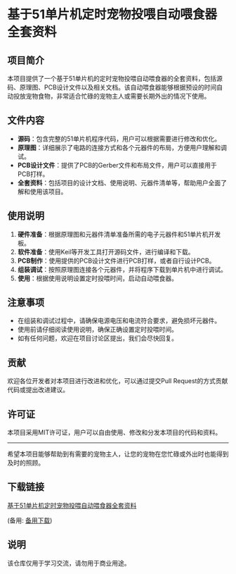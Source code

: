 # 基于51单片机定时宠物投喂自动喂食器全套资料

## 项目简介
本项目提供了一个基于51单片机的定时宠物投喂自动喂食器的全套资料，包括源码、原理图、PCB设计文件以及相关文档。该自动喂食器能够根据预设的时间自动投放宠物食物，非常适合忙碌的宠物主人或需要长期外出的情况下使用。

## 文件内容
- **源码**：包含完整的51单片机程序代码，用户可以根据需要进行修改和优化。
- **原理图**：详细展示了电路的连接方式和各个元器件的布局，方便用户理解和调试。
- **PCB设计文件**：提供了PCB的Gerber文件和布局文件，用户可以直接用于PCB打样。
- **全套资料**：包括项目的设计文档、使用说明、元器件清单等，帮助用户全面了解和使用该项目。

## 使用说明
1. **硬件准备**：根据原理图和元器件清单准备所需的电子元器件和51单片机开发板。
2. **软件准备**：使用Keil等开发工具打开源码文件，进行编译和下载。
3. **PCB制作**：使用提供的PCB设计文件进行PCB打样，或者自行设计PCB。
4. **组装调试**：按照原理图连接各个元器件，并将程序下载到单片机中进行调试。
5. **使用**：根据使用说明设置定时投喂时间，启动自动喂食器。

## 注意事项
- 在组装和调试过程中，请确保电源电压和电流符合要求，避免损坏元器件。
- 使用前请仔细阅读使用说明，确保正确设置定时投喂时间。
- 如有任何问题，欢迎在项目讨论区提出，我们会尽快回复。

## 贡献
欢迎各位开发者对本项目进行改进和优化，可以通过提交Pull Request的方式贡献代码或提出改进建议。

## 许可证
本项目采用MIT许可证，用户可以自由使用、修改和分发本项目的代码和资料。

---
希望本项目能够帮助到有需要的宠物主人，让您的宠物在您忙碌或外出时也能得到及时的照顾。

## 下载链接
[基于51单片机定时宠物投喂自动喂食器全套资料](https://pan.quark.cn/s/e938d8f5ef92) 

(备用: [备用下载](https://pan.baidu.com/s/1eDvuC_grd71iHmnpDqFzCA?pwd=1234))

## 说明

该仓库仅用于学习交流，请勿用于商业用途。
